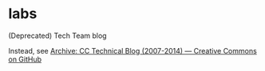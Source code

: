 # labs

(Deprecated) Tech Team blog

Instead, see [Archive: CC Technical Blog (2007-2014) — Creative Commons on
GitHub][old-blog]

[old-blog]: http://creativecommons.github.io/archives/old-tech-blog/entries/
